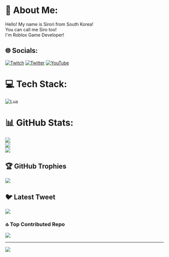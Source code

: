 # 💫 About Me:
Hello! My name is Sirori from South Korea!<br>You can call me Siro too!<br>I'm Roblox Game Developer!


## 🌐 Socials:
[![Twitch](https://img.shields.io/badge/Twitch-%239146FF.svg?logo=Twitch&logoColor=white)](https://twitch.tv/SnowySirori) [![Twitter](https://img.shields.io/badge/Twitter-%231DA1F2.svg?logo=Twitter&logoColor=white)](https://twitter.com/SnowySirori) [![YouTube](https://img.shields.io/badge/YouTube-%23FF0000.svg?logo=YouTube&logoColor=white)](https://youtube.com/@SnowySirori) 

# 💻 Tech Stack:
![Lua](https://img.shields.io/badge/lua-%232C2D72.svg?style=for-the-badge&logo=lua&logoColor=white)
# 📊 GitHub Stats:
![](https://github-readme-stats.vercel.app/api?username=SnowySirori&theme=calm&hide_border=false&include_all_commits=false&count_private=false)<br/>
![](https://github-readme-streak-stats.herokuapp.com/?user=SnowySirori&theme=calm&hide_border=false)<br/>
![](https://github-readme-stats.vercel.app/api/top-langs/?username=SnowySirori&theme=calm&hide_border=false&include_all_commits=false&count_private=false&layout=compact)

## 🏆 GitHub Trophies
![](https://github-profile-trophy.vercel.app/?username=SnowySirori&theme=dracula&no-frame=false&no-bg=true&margin-w=4)

## 🐦 Latest Tweet
[![](https://gtce.itsvg.in/api?username=SnowySirori)](https://github.com/VishwaGauravIn/github-twitter-card-embed)

### 🔝 Top Contributed Repo
![](https://github-contributor-stats.vercel.app/api?username=SnowySirori&limit=5&theme=onedark&combine_all_yearly_contributions=true)

---
[![](https://visitcount.itsvg.in/api?id=SnowySirori&icon=3&color=10)](https://visitcount.itsvg.in)

<!-- Proudly created with GPRM ( https://gprm.itsvg.in ) -->
